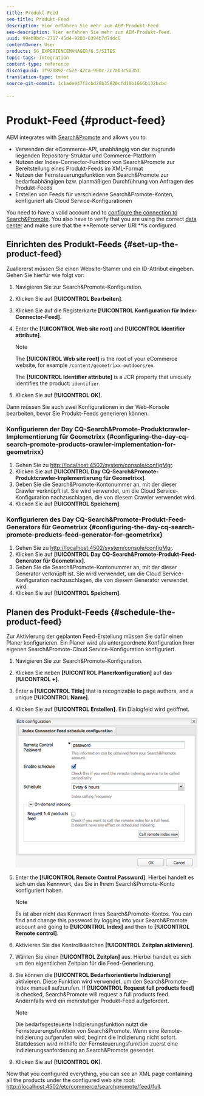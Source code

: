 ```yaml
---
title: Produkt-Feed
seo-title: Produkt-Feed
description: Hier erfahren Sie mehr zum AEM-Produkt-Feed.
seo-description: Hier erfahren Sie mehr zum AEM-Produkt-Feed.
uuid: 99eb9bdc-2717-45d4-9203-6394b7d7ddc6
contentOwner: User
products: SG_EXPERIENCEMANAGER/6.5/SITES
topic-tags: integration
content-type: reference
discoiquuid: 1f920892-c52e-42ca-900c-2c7ab3c503b3
translation-type: tm+mt
source-git-commit: 1c1ade947f2cbd26b35920cfd10b1666b132bcbd

---
```



# Produkt-Feed {#product-feed}

AEM integrates with [Search&amp;Promote](https://www.adobe.com/solutions/testing-targeting/searchandpromote.html) and allows you to:

* Verwenden der eCommerce-API, unabhängig von der zugrunde liegenden Repository-Struktur und Commerce-Plattform
* Nutzen der Index-Connector-Funktion von Search&amp;Promote zur Bereitstellung eines Produkt-Feeds im XML-Format
* Nutzen der Fernsteuerungsfunktion von Search&amp;Promote zur bedarfsabhängigen bzw. planmäßigen Durchführung von Anfragen des Produkt-Feeds
* Erstellen von Feeds für verschiedene Search&amp;Promote-Konten, konfiguriert als Cloud Service-Konfigurationen

You need to have a valid account and to [configure the connection to Search&amp;Promote](/help/sites-administering/search-and-promote.md#configuring-the-connection-to-search-promote). You also have to verify that you are using the correct [data center](/help/sites-administering/search-and-promote.md#configuring-the-data-center) and make sure that the **Remote server URI **is configured.

## Einrichten des Produkt-Feeds {#set-up-the-product-feed}

Zuallererst müssen Sie einen Website-Stamm und ein ID-Attribut eingeben. Gehen Sie hierfür wie folgt vor:

1. Navigieren Sie zur Search&amp;Promote-Konfiguration.
1. Klicken Sie auf **[!UICONTROL Bearbeiten]**.
1. Klicken Sie auf die Registerkarte **[!UICONTROL Konfiguration für Index-Connector-Feed]**.
1. Enter the **[!UICONTROL Web site root]** and **[!UICONTROL Identifier attribute]**.

   >[!NOTE]
   >
   >The **[!UICONTROL Web site root]** is the root of your eCommerce website, for example `/content/geometrixx-outdoors/en`.
   >
   >The **[!UICONTROL Identifier attribute]** is a JCR property that uniquely identifies the product: `identifier`.

1. Klicken Sie auf **[!UICONTROL OK]**.

Dann müssen Sie auch zwei Konfigurationen in der Web-Konsole bearbeiten, bevor Sie Produkt-Feeds generieren können.

### Konfigurieren der Day CQ-Search&amp;Promote-Produktcrawler-Implementierung für Geometrixx {#configuring-the-day-cq-search-promote-products-crawler-implementation-for-geometrixx}

1. Gehen Sie zu [http://localhost:4502/system/console/configMgr](http://localhost:4502/system/console/configMgr).
1. Klicken Sie auf **[!UICONTROL Day CQ-Search&amp;Promote-Produktcrawler-Implementierung für Geometrixx]**.
1. Geben Sie die Search&amp;Promote-Kontonummer an, mit der dieser Crawler verknüpft ist. Sie wird verwendet, um die Cloud Service-Konfiguration nachzuschlagen, die von diesem Crawler verwendet wird.
1. Klicken Sie auf **[!UICONTROL Speichern]**.

### Konfigurieren des Day CQ-Search&amp;Promote-Produkt-Feed-Generators für Geometrixx {#configuring-the-day-cq-search-promote-products-feed-generator-for-geometrixx}

1. Gehen Sie zu [http://localhost:4502/system/console/configMgr](http://localhost:4502/system/console/configMgr).
1. Klicken Sie auf **[!UICONTROL Day CQ-Search&amp;Promote-Produkt-Feed-Generator für Geometrixx]**.
1. Geben Sie die Search&amp;Promote-Kontonummer an, mit der dieser Generator verknüpft ist. Sie wird verwendet, um die Cloud Service-Konfiguration nachzuschlagen, die von diesem Generator verwendet wird.
1. Klicken Sie auf **[!UICONTROL Speichern]**.

## Planen des Produkt-Feeds {#schedule-the-product-feed}

Zur Aktivierung der geplanten Feed-Erstellung müssen Sie dafür einen Planer konfigurieren.
Ein Planer wird als untergeordnete Konfiguration Ihrer eigenen Search&amp;Promote-Cloud Service-Konfiguration konfiguriert.

1. Navigieren Sie zur Search&amp;Promote-Konfiguration.
1. Klicken Sie neben **[!UICONTROL Planerkonfiguration]** auf das **[!UICONTROL +]**.
1. Enter a **[!UICONTROL Title]** that is recognizable to page authors, and a unique **[!UICONTROL Name]**.
1. Klicken Sie auf **[!UICONTROL Erstellen]**. Ein Dialogfeld wird geöffnet.

   ![chlimage_1-108](assets/chlimage_1-108a.png)

1. Enter the **[!UICONTROL Remote Control Password]**. Hierbei handelt es sich um das Kennwort, das Sie in Ihrem Search&amp;Promote-Konto konfiguriert haben.

   >[!NOTE]
   >
   >Es ist aber nicht das Kennwort Ihres Search&amp;Promote-Kontos. You can find and change this password by logging into your Search&amp;Promote account and going to **[!UICONTROL Index]** and then to **[!UICONTROL Remote control]**.

1. Aktivieren Sie das Kontrollkästchen **[!UICONTROL Zeitplan aktivieren]**.
1. Wählen Sie einen **[!UICONTROL Zeitplan]** aus. Hierbei handelt es sich um den eigentlichen Zeitplan für die Feed-Generierung.
1. Sie können die **[!UICONTROL Bedarfsorientierte Indizierung]** aktivieren. Diese Funktion wird verwendet, um den Search&amp;Promote-Index manuell aufzurufen. If **[!UICONTROL Request full products feed]** is checked, Search&amp;Promote will request a full products feed. Andernfalls wird ein mehrstufiger Produkt-Feed aufgefordert.

   >[!NOTE]
   >
   >Die bedarfsgesteuerte Indizierungsfunktion nutzt die Fernsteuerungsfunktion von Search&amp;Promote. Wenn eine Remote-Indizierung aufgerufen wird, beginnt die Indizierung nicht sofort. Stattdessen wird mithilfe der Fernsteuerungsfunktion zuerst eine Indizierungsanforderung an Search&amp;Promote gesendet.

1. Klicken Sie auf **[!UICONTROL OK]**.

Now that you configured everything, you can see an XML page containing all the products under the configured web site root: [http://localhost:4502/etc/commerce/searchpromote/feed/full](http://localhost:4502/etc/commerce/searchpromote/feed/full).
